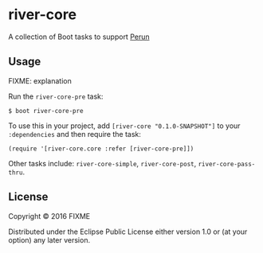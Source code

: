 # river-core

A collection of Boot tasks to support [Perun](https://github.com/hashobject/perun) 

## Usage

FIXME: explanation

Run the `river-core-pre` task:

    $ boot river-core-pre

To use this in your project, add `[river-core "0.1.0-SNAPSHOT"]` to your `:dependencies`
and then require the task:

    (require '[river-core.core :refer [river-core-pre]])

Other tasks include: `river-core-simple`, `river-core-post`, `river-core-pass-thru`.

## License

Copyright © 2016 FIXME

Distributed under the Eclipse Public License either version 1.0 or (at
your option) any later version.
